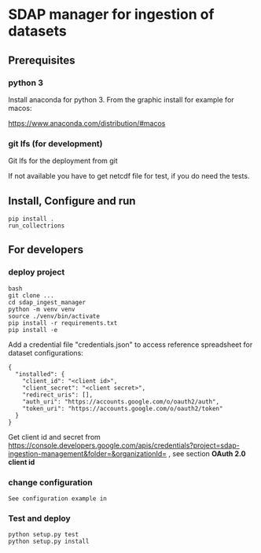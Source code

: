 # SDAP manager for ingestion of datasets

## Prerequisites

### python 3
Install anaconda for python 3. From the graphic install for example for macos:

https://www.anaconda.com/distribution/#macos

### git lfs (for development)
Git lfs for the deployment from git

If not available you have to get netcdf file for test, if you do need the tests.


## Install, Configure and run


    pip install .
    run_collectrions


## For developers

### deploy project

    bash
    git clone ...
    cd sdap_ingest_manager
    python -m venv venv
    source ./venv/bin/activate
    pip install -r requirements.txt
    pip install -e


Add a credential file "credentials.json" to access reference spreadsheet for dataset configurations:

    
    {
      "installed": {
        "client_id": "<client id>",
        "client_secret": "<client secret>",
        "redirect_uris": [],
        "auth_uri": "https://accounts.google.com/o/oauth2/auth",
        "token_uri": "https://accounts.google.com/o/oauth2/token"
      }
    }
    
Get client id and secret from https://console.developers.google.com/apis/credentials?project=sdap-ingestion-management&folder=&organizationId=
, see section <b>OAuth 2.0 client id</b>

### change configuration

    See configuration example in 

### Test and deploy

    python setup.py test
    python setup.py install





